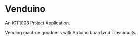# Venduino
An ICT1003 Project Application.

Vending machine goodness with Arduino board and Tinycircuits 
